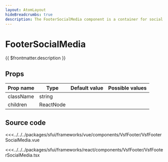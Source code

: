 ```yaml
---
layout: AtomLayout
hideBreadcrumbs: true
description: The FooterSocialMedia component is a container for social media icons and should be used as a direct child of the FooterSection component.
---
```

# FooterSocialMedia

{{ $frontmatter.description }}

<!-- react -->
## Props

| Prop name | Type      | Default value | Possible values   |
|-----------|-----------| ------------- |-------------------|
| className | string    |             |                   |                                        |
| children  | ReactNode |             |                   |                                        |
<!-- end react -->

## Source code
<!-- vue -->
<<<../../../packages/sfui/frameworks/vue/components/VsfFooter/VsfFooterSocialMedia.vue
<!-- end vue -->
<!-- react -->
<<<../../../packages/sfui/frameworks/react/components/VsfFooter/VsfFooterSocialMedia.tsx
<!-- end react -->
